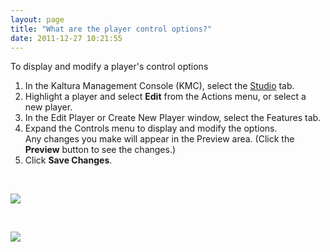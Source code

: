 ```yaml
---
layout: page
title: "What are the player control options?"
date: 2011-12-27 10:21:55
---
```


<p class="mce-procedure">
  To display and modify a player's control options
</p>

1.  In the Kaltura Management Console (KMC), select the <a href="http://www.kaltura.com/index.php/kmc/kmc4#studio%7CplayersList" target="_blank">Studio</a> tab.
2.  Highlight a player and select **Edit** from the Actions menu, or select a new player.
3.  In the Edit Player or Create New Player window, select the Features tab. <span style="font-size: small;"></span>
4.  Expand the Controls menu to display and modify the options.  
    Any changes you make will appear in the Preview area. (Click the **Preview** button to see the changes.)
5.  Click **Save Changes**.

 

<img src="{{site.url}}/assets/147">

 

<img src="{{site.url}}/assets/148">